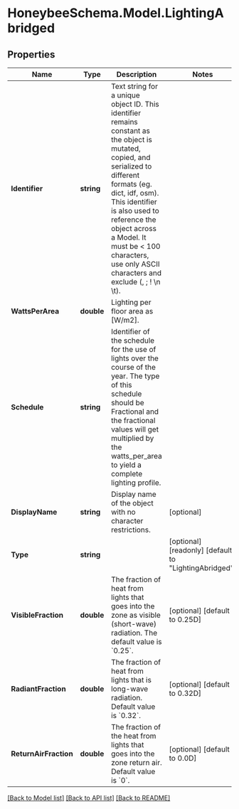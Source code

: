 
# HoneybeeSchema.Model.LightingAbridged

## Properties

Name | Type | Description | Notes
------------ | ------------- | ------------- | -------------
**Identifier** | **string** | Text string for a unique object ID. This identifier remains constant as the object is mutated, copied, and serialized to different formats (eg. dict, idf, osm). This identifier is also used to reference the object across a Model. It must be &lt; 100 characters, use only ASCII characters and exclude (, ; ! \\n \\t). | 
**WattsPerArea** | **double** | Lighting per floor area as [W/m2]. | 
**Schedule** | **string** | Identifier of the schedule for the use of lights over the course of the year. The type of this schedule should be Fractional and the fractional values will get multiplied by the watts_per_area to yield a complete lighting profile. | 
**DisplayName** | **string** | Display name of the object with no character restrictions. | [optional] 
**Type** | **string** |  | [optional] [readonly] [default to "LightingAbridged"]
**VisibleFraction** | **double** | The fraction of heat from lights that goes into the zone as visible (short-wave) radiation. The default value is &#x60;0.25&#x60;. | [optional] [default to 0.25D]
**RadiantFraction** | **double** | The fraction of heat from lights that is long-wave radiation. Default value is &#x60;0.32&#x60;. | [optional] [default to 0.32D]
**ReturnAirFraction** | **double** | The fraction of the heat from lights that goes into the zone return air. Default value is &#x60;0&#x60;. | [optional] [default to 0.0D]

[[Back to Model list]](../README.md#documentation-for-models)
[[Back to API list]](../README.md#documentation-for-api-endpoints)
[[Back to README]](../README.md)

